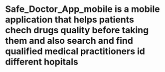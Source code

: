 # Safe_Doctor_App_mobile is a mobile application that helps patients chech drugs quality before taking them and also search and find qualified medical practitioners id different hopitals
